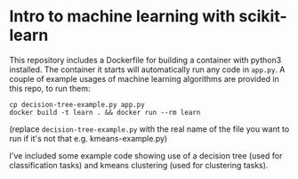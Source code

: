 # Intro to machine learning with scikit-learn

This repository includes a Dockerfile for building a container with python3 installed.
The container it starts will automatically run any code in `app.py`. A couple of example usages of machine learning algorithms are provided in this repo, to run them:

    cp decision-tree-example.py app.py
    docker build -t learn . && docker run --rm learn

(replace `decision-tree-example.py` with the real name of the file you want to run if it's not that e.g. kmeans-example.py)

I've included some example code showing use of a decision tree (used for classification tasks) and kmeans clustering (used for clustering tasks).


